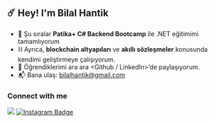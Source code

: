 ## ☄️ Hey! I'm Bilal Hantik

- 🔧 Şu sıralar **Patika+ C# Backend Bootcamp** ile .NET eğitimimi tamamlıyorum
- ⛓️ Ayrıca, **blockchain altyapıları** ve **akıllı sözleşmeler** konusunda kendimi geliştirmeye çalışıyorum.  
- 📝 Öğrendiklerimi ara ara <Github / LinkedIn>’de paylaşıyorum.  
- 📬 Bana ulaş: <bilalhantik@gmail.com>  

### Connect with me
<a href="https://www.linkedin.com/in/"><img src="https://img.shields.io/badge/LinkedIn-0A66C2?style=for-the-badge&logo=linkedin&logoColor=white" /></a>
<a href="https://instagram.com/bilalhantik/">
  <img src="https://img.shields.io/badge/Instagram-E4405F?style=for-the-badge&logo=instagram&logoColor=white" alt="Instagram Badge"/>
</a>
